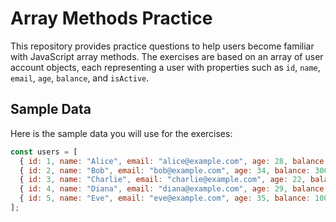 # Array Methods Practice

This repository provides practice questions to help users become familiar with JavaScript array methods. The exercises are based on an array of user account objects, each representing a user with properties such as `id`, `name`, `email`, `age`, `balance`, and `isActive`.

## Sample Data

Here is the sample data you will use for the exercises:

```javascript
const users = [
  { id: 1, name: "Alice", email: "alice@example.com", age: 28, balance: 5000, isActive: true },
  { id: 2, name: "Bob", email: "bob@example.com", age: 34, balance: 3000, isActive: false },
  { id: 3, name: "Charlie", email: "charlie@example.com", age: 22, balance: 7000, isActive: true },
  { id: 4, name: "Diana", email: "diana@example.com", age: 29, balance: 4000, isActive: false },
  { id: 5, name: "Eve", email: "eve@example.com", age: 35, balance: 10000, isActive: true },
];
